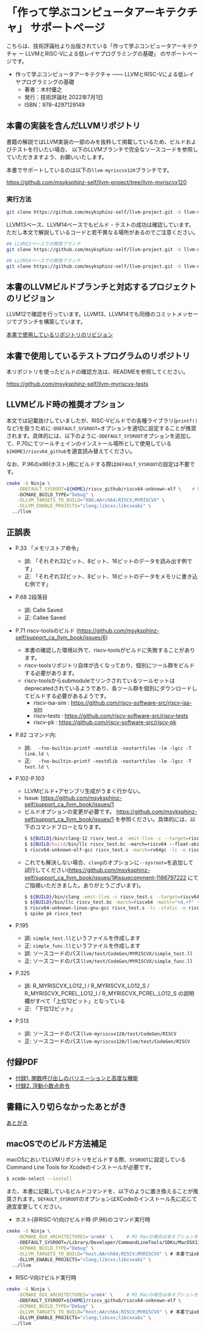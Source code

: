 # 「作って学ぶコンピュータアーキテクチャ」 サポートページ

こちらは、技術評論社より出版されている「作って学ぶコンピュータアーキテクチャ ー LLVMとRISC-Vによる低レイヤプログラミングの基礎」 のサポートページです。

- 作って学ぶコンピュータアーキテクチャ —— LLVMとRISC-Vによる低レイヤプログラミングの基礎
  - 著者：木村優之
  - 発行：技術評論社 2022年7月1日
  - ISBN：978-4297129149

## 本書の実装を含んだLLVMリポジトリ

書籍の解説ではLLVM実装の一部のみを抜粋して掲載しているため、ビルドおよびテストを行いたい場合、
以下のLLVMブランチで完全なソースコードを参照していただきますよう、お願いいたします。

本書でサポートしているのは以下の`llvm-myriscvx120`ブランチです。

https://github.com/msyksphinz-self/llvm-project/tree/llvm-myriscvx120

### 実行方法

```sh
git clone https://github.com/msyksphinz-self/llvm-project.git -b llvm-myriscvx120
```

LLVM13ベース、LLVM14ベースでもビルド・テストの成功は確認しています。ただし本文で解説しているコードと若干異なる場所があるのでご注意ください。

```sh
## LLVM13ベースでの開発ブランチ
git clone https://github.com/msyksphinz-self/llvm-project.git -b llvm-myriscvx130

## LLVM14ベースでの開発ブランチ
git clone https://github.com/msyksphinz-self/llvm-project.git -b llvm-myriscvx140
```

## 本書のLLVMビルドブランチと対応するプロジェクトのリビジョン

LLVM12で確認を行っています。LLVM13、LLVM14でも同様のコミットメッセージでブランチを構築しています。

[本書で使用しているリポジトリのリビジョン](book_revision.md)

## 本書で使用しているテストプログラムのリポジトリ

本リポジトリを使ったビルドの確認方法は、READMEを参照してください。

https://github.com/msyksphinz-self/llvm-myriscvx-tests

## LLVMビルド時の推奨オプション

本文では記載抜けしていましたが、RISC-Vビルドでの各種ライブラリ(`printf()`など)を扱うために`-DDEFAULT_SYSROOT=`オプションを適切に設定することが推奨されます。具体的には、以下のように`-DDEFAULT_SYSROOT`オプションを追加して、P.70にてツールチェインのインストール場所として使用している` ${HOME}/riscv64_github`を適宜読み替えてください。

なお、P.96のx86(ホスト)用にビルドする際は`DEFAULT_SYSROOT`の設定は不要です。

```sh
cmake -G Ninja \
	-DDEFAULT_SYSROOT=${HOME}/riscv_github/riscv64-unknown-elf \	# RISC-V向けビルド時。ここの部分
	-DCMAKE_BUILD_TYPE="Debug" \
	-DLLVM_TARGETS_TO_BUILD="X86;AArch64;RISCV;MYRISCVX" \
	-DLLVM_ENABLE_PROJECTS="clang;libcxx;libcxxabi" \
  ../llvm
```

## 正誤表

- P.33 「メモリストア命令」
  - 誤: 「それぞれ32ビット、8ビット、16ビットのデータを読み出す例です」
  - 正: 「それぞれ32ビット、8ビット、16ビットのデータをメモリに書き込む例です」
  
- P.68 2段落目
  - 誤: Calle Saved
  - 正: Callee Saved
  
- P.71 riscv-toolsのビルド (https://github.com/msyksphinz-self/support_ca_llvm_book/issues/6)
  - 本書の確認した環境以外で、riscv-toolsがビルドに失敗することがあります。
  - riscv-toolsリポジトリ自体が古くなっており、個別にツール群をビルドする必要があります。
  - riscv-toolsからsubmoduleでリンクされているツールセットはdeprecatedされているようであり、各ツール群を個別にダウンロードしてビルドする必要があるようです。
    - riscv-isa-sim : https://github.com/riscv-software-src/riscv-isa-sim
    - riscv-tests : https://github.com/riscv-software-src/riscv-tests
    - riscv-pk : https://github.com/riscv-software-src/riscv-pk
  
- P.82 コマンド内:
  - 誤: `  -fno-builtin-printf -nostdlib -nostartfiles -lm -lgcc -T link.ld \`
  - 正: `  -fno-builtin-printf -nostdlib -nostartfiles -lm -lgcc -T test.ld \`
  
- P.102-P.103
  - LLVMビルド+アセンブリ生成がうまく行かない。
  - Issue: https://github.com/msyksphinz-self/support_ca_llvm_book/issues/1
  - ビルドオプションの変更が必要です。 https://github.com/msyksphinz-self/support_ca_llvm_book/issues/1 を参照ください。具体的には、以下のコマンドフローとなります。
    ```sh
    $ ${BUILD}/bin/clang-12 riscv_test.c -emit-llvm -c --target=riscv64-unknown-elf
    $ ${BUILD/build/bin/llc riscv_test.bc -march=riscv64 --float-abi=hard -mattr="+d,+f" -filetype=asm
    $ riscv64-unknown-elf-gcc riscv_test.s -march=rv64gc -lc -o riscv_test
    ```
  - これでも解決しない場合、`clang`のオプションに`--sysroot=`を追加して試行してください(https://github.com/msyksphinz-self/support_ca_llvm_book/issues/1#issuecomment-1186797222 にてご指摘いただきました。ありがとうございます)。
    ```sh
    $ ${BUILD}/bin/clang -emit-llvm -c riscv_test.c --target=riscv64-unknown-linux-gnu --sysroot=${HOME}/riscv64_github/sysroot
    $ ${BUILD}/bin/llc riscv_test.bc -march=riscv64 -mattr="+d,+f" -filetype=asm
    $ riscv64-unknown-linux-gnu-gcc riscv_test.s -lc -static -o riscv_test
    $ spike pk riscv_test
    ```

- P.195
  - 誤: `simple_test.ll`というファイルを作成します
  - 正: `simple_func.ll`というファイルを作成します
  - 誤: ソースコードのパス`llvm/test/CodeGen/MYRISCVX/simple_test.ll`
  - 正: ソースコードのパス`llvm/test/CodeGen/MYRISCVX/simple_func.ll`
  
- P.325

  - 誤: R_MYRISCVX_LO12_I / R_MYRISCVX_LO12_S / R_MYRISCVX_PCREL_LO12_I / R_MYRISCVX_PCREL_LO12_S の説明欄がすべて「上位12ビット」となっている
  - 正: 「下位12ビット」

- P.513
  - 誤: ソースコードのパス`llvm-myriscvx120/test/CodeGen/RISCV`
  - 正: ソースコードのパス`llvm-myriscvx120/llvm/test/CodeGen/RISCV`



## 付録PDF

- [付録1. 関数呼び出しのバリエーションと高度な機能](appendix/advanced_func.pdf)
- [付録2. 浮動小数点命令](appendix/fpu.pdf)

## 書籍に入り切らなかったあとがき

[あとがき](others.md)

## macOSでのビルド方法補足

macOSにおいてLLVMリポジトリをビルドする際、`SYSROOT`に設定しているCommand Line Tools for Xcodeのインストールが必要です。

```sh
$ xcode-select --install
```

また、本書に記載しているビルドコマンドを、以下のように置き換えることが推奨されます。`DEFAULT_SYSROOT`のオプションはXCodeのインストール先に応じて適宜変更してください。

- ホスト(非RISC-V)向けビルド時 (P.96)のコマンド実行時

```sh
cmake -G Ninja \
	-DCMAKE_OSX_ARCHITECTURES='arm64' \		# M1 Macの場合は本オプションを追加してください
	-DDEFAULT_SYSROOT=/Library/Developer/CommandLineTools/SDKs/MacOSX11.3.sdk/ \
	-DCMAKE_BUILD_TYPE="Debug" \
	-DLLVM_TARGETS_TO_BUILD="host;AArch64;RISCV;MYRISCVX" \	# 本書ではx86としていますが、M1 Macの場合は"host"としてください
	-DLLVM_ENABLE_PROJECTS="clang;libcxx;libcxxabi" \
  ../llvm
```

- RISC-V向けビルド実行時

```sh
cmake -G Ninja \
	-DCMAKE_OSX_ARCHITECTURES='arm64' \		# M1 Macの場合は本オプションを追加してください
	-DDEFAULT_SYSROOT=${HOME}/riscv_github/riscv64-unknown-elf \
	-DCMAKE_BUILD_TYPE="Debug" \
	-DLLVM_TARGETS_TO_BUILD="host;AArch64;RISCV;MYRISCVX" \	# 本書ではx86としていますが、M1 Macの場合は"host"としてください
	-DLLVM_ENABLE_PROJECTS="clang;libcxx;libcxxabi" \
  ../llvm
```
